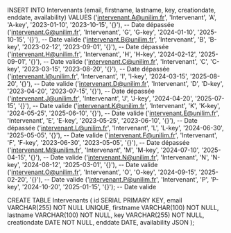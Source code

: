 INSERT INTO Intervenants (email, firstname, lastname, key, creationdate, enddate, availability) 
VALUES
    ('intervenant.A@unilim.fr', 'Intervenant', 'A', 'A-key', '2023-01-10', '2023-10-15', '{}'), -- Date dépassée
    ('intervenant.G@unilim.fr', 'Intervenant', 'G', 'G-key', '2024-01-10', '2025-10-15', '{}'), -- Date valide
    ('intervenant.B@unilim.fr', 'Intervenant', 'B', 'B-key', '2023-02-12', '2023-09-01', '{}'), -- Date dépassée
    ('intervenant.H@unilim.fr', 'Intervenant', 'H', 'H-key', '2024-02-12', '2025-09-01', '{}'), -- Date valide
    ('intervenant.C@unilim.fr', 'Intervenant', 'C', 'C-key', '2023-03-15', '2023-08-20', '{}'), -- Date dépassée
    ('intervenant.I@unilim.fr', 'Intervenant', 'I', 'I-key', '2024-03-15', '2025-08-20', '{}'), -- Date valide
    ('intervenant.D@unilim.fr', 'Intervenant', 'D', 'D-key', '2023-04-20', '2023-07-15', '{}'), -- Date dépassée
    ('intervenant.J@unilim.fr', 'Intervenant', 'J', 'J-key', '2024-04-20', '2025-07-15', '{}'), -- Date valide
    ('intervenant.K@unilim.fr', 'Intervenant', 'K', 'K-key', '2024-05-25', '2025-06-10', '{}'), -- Date valide
    ('intervenant.E@unilim.fr', 'Intervenant', 'E', 'E-key', '2023-05-25', '2023-06-10', '{}'), -- Date dépassée
    ('intervenant.L@unilim.fr', 'Intervenant', 'L', 'L-key', '2024-06-30', '2025-05-05', '{}'), -- Date valide
    ('intervenant.F@unilim.fr', 'Intervenant', 'F', 'F-key', '2023-06-30', '2023-05-05', '{}'), -- Date dépassée
    ('intervenant.M@unilim.fr', 'Intervenant', 'M', 'M-key', '2024-07-10', '2025-04-15', '{}'), -- Date valide
    ('intervenant.N@unilim.fr', 'Intervenant', 'N', 'N-key', '2024-08-12', '2025-03-01', '{}'), -- Date valide
    ('intervenant.O@unilim.fr', 'Intervenant', 'O', 'O-key', '2024-09-15', '2025-02-20', '{}'), -- Date valide
    ('intervenant.P@unilim.fr', 'Intervenant', 'P', 'P-key', '2024-10-20', '2025-01-15', '{}'); -- Date valide


CREATE TABLE Intervenants (
    id SERIAL PRIMARY KEY,
    email VARCHAR(255) NOT NULL UNIQUE,
    firstname VARCHAR(100) NOT NULL,
    lastname VARCHAR(100) NOT NULL,
    key VARCHAR(255) NOT NULL,
    creationdate DATE NOT NULL,
    enddate DATE,
    availability JSON
);